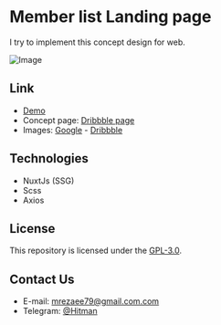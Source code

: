 # Member list Landing page

I try to implement this concept design for web.

![Image](https://github.com/hitman00/members-list-design/blob/master/assets/imgs/demo.PNG)

## Link

- [Demo](https://hitman00.github.io/members-list-design/)
- Concept page: [Dribbble page](https://dribbble.com/shots/6158106-Members-List-design-concept/attachments/11290406?mode=media)
- Images: [Google](https://google.com) - [Dribbble](https://dribbble.com/)

## Technologies

- NuxtJs (SSG)
- Scss
- Axios

## License

This repository is licensed under the [GPL-3.0](https://opensource.org/licenses/GPL-3.0).

## Contact Us

- E-mail: <mrezaee79@gmail.com.com><br>
- Telegram: [@Hitman](https://telegram.me/hitman0012)
